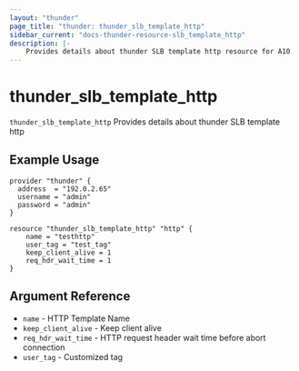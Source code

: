 ```yaml
---
layout: "thunder"
page_title: "thunder: thunder_slb_template_http"
sidebar_current: "docs-thunder-resource-slb_template_http"
description: |-
    Provides details about thunder SLB template http resource for A10
---
```


# thunder\_slb\_template\_http

`thunder_slb_template_http` Provides details about thunder SLB template http
## Example Usage


```hcl
provider "thunder" {
  address  = "192.0.2.65"
  username = "admin"
  password = "admin"
}

resource "thunder_slb_template_http" "http" {
	name = "testhttp"
	user_tag = "test_tag"
	keep_client_alive = 1
	req_hdr_wait_time = 1
}
```

## Argument Reference

* `name` - HTTP Template Name
* `keep_client_alive` - Keep client alive
* `req_hdr_wait_time` - HTTP request header wait time before abort connection
* `user_tag` - Customized tag